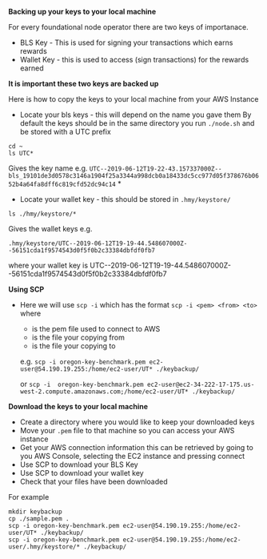 **Backing up your keys to your local machine**

For every foundational node operator there are two keys of importanace.
* BLS Key - This is used for signing your transactions which earns rewards
* Wallet Key - this is used to access (sign transactions) for the rewards earned 

**It is important these two keys are backed up**

Here is how to copy the keys to your local machine from your AWS Instance

* Locate your bls keys - this will depend on the name you gave them
By default the keys should be in the same directory you run `./node.sh` and be stored with a UTC prefix
```
cd ~
ls UTC*
```
Gives the key name e.g. `UTC--2019-06-12T19-22-43.157337000Z--bls_19101de3d0578c3146a1904f25a3344a998dcb0a18433dc5cc977d05f378676b0652b4a64fa8dff6c819cfd52dc94c14`
* 
* Locate your wallet key - this should be stored in `.hmy/keystore/`
```
ls ./hmy/keystore/*
```
Gives the wallet keys e.g.
```
.hmy/keystore/UTC--2019-06-12T19-19-44.548607000Z--56151cda1f9574543d0f5f0b2c33384dbfdf0fb7
```
where your wallet key is 
UTC--2019-06-12T19-19-44.548607000Z--56151cda1f9574543d0f5f0b2c33384dbfdf0fb7


**Using SCP**
* Here we will use `scp -i` which has the format `scp -i <pem> <from> <to>` where 
  * <pem> is the pem file used to connect to AWS
  * <from> is the file your copying from
  * <to> is the file your copying to

  e.g. `scp -i oregon-key-benchmark.pem ec2-user@54.190.19.255:/home/ec2-user/UT* ./keybackup/`

  or `scp -i  oregon-key-benchmark.pem ec2-user@ec2-34-222-17-175.us-west-2.compute.amazonaws.com;/home/ec2-user/UT* ./keybackup/`

**Download the keys to your local machine**
* Create a directory where you would like to keep your downloaded keys
* Move your `.pem` file to that machine so you can access your AWS instance
* Get your AWS connection information this can be retrieved by going to you AWS Console, selecting the EC2 instance and pressing connect
* Use SCP to download your BLS Key
* Use SCP to download your wallet key
* Check that your files have been downloaded

For example
```
mkdir keybackup
cp ./sample.pem .
scp -i oregon-key-benchmark.pem ec2-user@54.190.19.255:/home/ec2-user/UT* ./keybackup/
scp -i oregon-key-benchmark.pem ec2-user@54.190.19.255:/home/ec2-user/.hmy/keystore/* ./keybackup/
```

